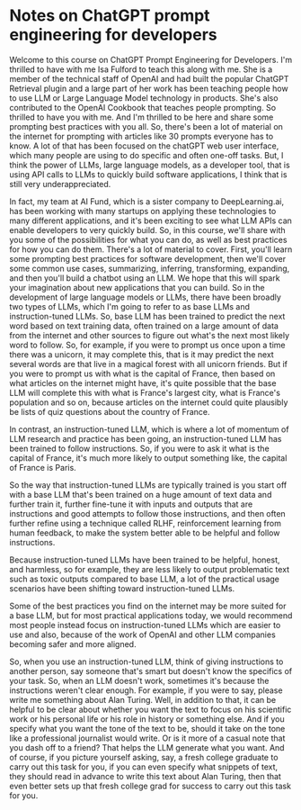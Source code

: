 # Notes on ChatGPT prompt engineering for developers

Welcome to this course on ChatGPT Prompt Engineering for Developers. 
I'm thrilled to have with me Isa Fulford to 
teach this along with me. She is a member of 
the technical staff of OpenAI and had built 
the popular ChatGPT Retrieval plugin and a large 
part of her work has been teaching people 
how to use LLM or Large Language Model 
technology in products. She's also contributed to the OpenAI Cookbook that 
teaches people prompting. So thrilled 
to have you with me. 
And I'm thrilled to be here and share some prompting 
best practices with you all. 
So, there's been a lot of material on the internet 
for prompting with articles like 30 prompts everyone 
has to know. A lot of that has been focused on the 
chatGPT web user interface, which many people are using to 
do specific and often one-off tasks. But, I think 
the power of LLMs, large language models, as a 
developer tool, that is using API calls to LLMs to quickly build 
software applications, I think that is still very underappreciated. 
 
In fact, my team at AI Fund, which is a sister company to 
DeepLearning.ai, has been working with many startups on 
applying these technologies to many different 
applications, and it's been exciting to see what LLM APIs 
can enable developers to very quickly build. So, in this 
course, we'll share with you some of the 
possibilities for what you can do, as well as 
best practices for how you can do them. 
There's a lot of material to cover. First, you'll learn some prompting best 
practices for software development, then we'll cover some 
common use cases, summarizing, inferring, transforming, expanding, and 
then you'll build a chatbot 
using an LLM. We hope that this will spark your imagination about new 
applications that you can build. 
So in the development of large language models or LLMs, 
there have been broadly two types of LLMs, which I'm 
going to refer to as base LLMs and instruction-tuned LLMs. 
So, base LLM has been trained to predict 
the next word based on text training data, often trained 
on a large amount of data from the 
internet and other sources to figure out what's the next 
most likely word to follow. So, for example, if you were to prompt us once 
upon a time there was a unicorn, it may complete 
this, that is it may predict the next several words are that 
live in a magical forest with all unicorn 
friends. 
But if you were to prompt us with what is the capital of France, 
then based on what articles on the internet might have, it's 
quite possible that the base LLM will complete 
this with what is France's largest city, what is France's population and 
so on, because articles on the internet could 
quite plausibly be lists of quiz questions about the 
country of France. 

In contrast, an instruction-tuned LLM, which is where a lot of 
momentum of LLM research and practice has been going, an 
instruction-tuned LLM has been trained to follow instructions. So, if you 
were to ask it what is the capital of France, it's much more 
likely to output something like, the capital of 
France is Paris. 

So the way that instruction-tuned LLMs are typically 
trained is you start off with a base 
LLM that's been trained on a huge amount of text data and further train 
it, further fine-tune it with inputs and outputs that are instructions 
and good attempts to follow those 
instructions, and then often further refine using a technique called 
RLHF, reinforcement learning from human feedback, to 
make the system better able to be helpful and 
follow instructions. 

Because instruction-tuned LLMs have been trained 
to be helpful, honest, and harmless, 
so for example, they are less likely to output problematic 
text such as toxic outputs compared to base 
LLM, a lot of the practical usage scenarios have been shifting toward 
instruction-tuned LLMs.

Some of the best practices you 
find on the internet may be more suited for a 
base LLM, but for most practical applications today, we would 
recommend most people instead focus on 
instruction-tuned LLMs which are easier to 
use and also, because of the work 
of OpenAI and other LLM companies becoming safer and more aligned. 
 
So, when you use an instruction-tuned LLM, think of giving 
instructions to another person, say someone that's smart but 
doesn't know the specifics of your task. So, when an LLM doesn't work, sometimes 
it's because the instructions weren't clear enough. For example, 
if you were to say, please write me something about 
Alan Turing. Well, in addition to that, it can be helpful to be 
clear about whether you want the text to focus on his scientific 
work or his personal life or his role in history or something else. And if you 
specify what you want the tone of 
the text to be, should it take on the tone like a 
professional journalist would write. Or is it more of a 
casual note that you dash off to a friend? 
That helps the LLM generate what you want. And of 
course, if you picture yourself asking, say, a 
fresh college graduate to carry out this task for 
you, if you can even specify what snippets of text, they 
should read in advance to write this text about 
Alan Turing, then that even better sets up 
that fresh college grad for success to carry 
out this task for you. 
 

